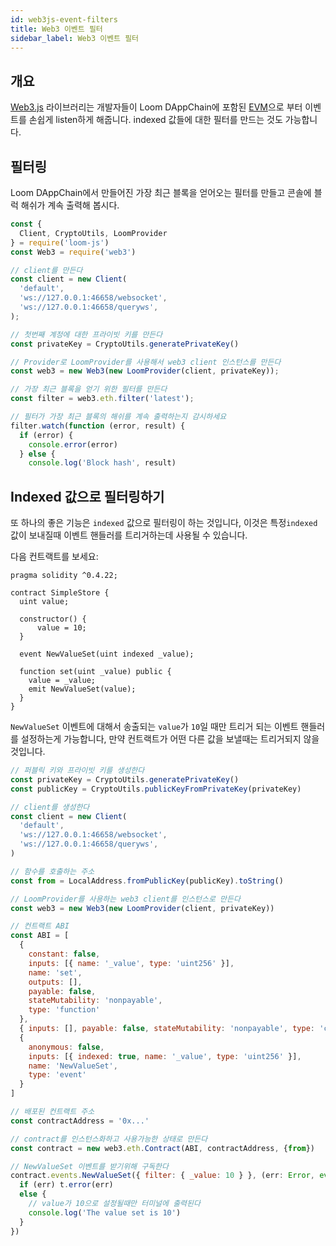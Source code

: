 ```yaml
---
id: web3js-event-filters
title: Web3 이벤트 필터
sidebar_label: Web3 이벤트 필터
---
```

## 개요

[Web3.js](https://github.com/ethereum/web3.js) 라이브러리는 개발자들이 Loom DAppChain에 포함된 [EVM](evm.html)으로 부터 이벤트를 손쉽게 listen하게 해줍니다. indexed 값들에 대한 필터를 만드는 것도 가능합니다.

## 필터링

Loom DAppChain에서 만들어진 가장 최근 블록을 얻어오는 필터를 만들고 콘솔에 블럭 해쉬가 계속 출력해 봅시다.

```js
const {
  Client, CryptoUtils, LoomProvider
} = require('loom-js')
const Web3 = require('web3')

// client를 만든다
const client = new Client(
  'default',
  'ws://127.0.0.1:46658/websocket',
  'ws://127.0.0.1:46658/queryws',
);

// 첫번째 계정에 대한 프라이빗 키를 만든다
const privateKey = CryptoUtils.generatePrivateKey()

// Provider로 LoomProvider를 사용해서 web3 client 인스턴스를 만든다
const web3 = new Web3(new LoomProvider(client, privateKey));

// 가장 최근 블록을 얻기 위한 필터를 만든다
const filter = web3.eth.filter('latest');

// 필터가 가장 최근 블록의 해쉬를 계속 출력하는지 감시하세요 
filter.watch(function (error, result) {
  if (error) {
    console.error(error)
  } else {
    console.log('Block hash', result)
```

## Indexed 값으로 필터링하기

또 하나의 좋은 기능은 `indexed` 값으로 필터링이 하는 것입니다, 이것은 특정`indexed` 값이 보내질때 이벤트 핸들러를 트리거하는데 사용될 수 있습니다.

다음 컨트랙트를 보세요:

```solidity
pragma solidity ^0.4.22;

contract SimpleStore {
  uint value;

  constructor() {
      value = 10;
  }

  event NewValueSet(uint indexed _value);

  function set(uint _value) public {
    value = _value;
    emit NewValueSet(value);
  }
}
```

`NewValueSet` 이벤트에 대해서 송출되는 `value`가 `10`일 때만 트리거 되는 이벤트 핸들러를 설정하는게 가능합니다, 만약 컨트랙트가 어떤 다른 값을 보낼때는 트리거되지 않을 것입니다.

```js
// 퍼블릭 키와 프라이빗 키를 생성한다
const privateKey = CryptoUtils.generatePrivateKey()
const publicKey = CryptoUtils.publicKeyFromPrivateKey(privateKey)

// client를 생성한다
const client = new Client(
  'default',
  'ws://127.0.0.1:46658/websocket',
  'ws://127.0.0.1:46658/queryws',
)

// 함수를 호출하는 주소
const from = LocalAddress.fromPublicKey(publicKey).toString()

// LoomProvider를 사용하는 web3 client를 인스턴스로 만든다
const web3 = new Web3(new LoomProvider(client, privateKey))

// 컨트랙트 ABI
const ABI = [
  {
    constant: false,
    inputs: [{ name: '_value', type: 'uint256' }],
    name: 'set',
    outputs: [],
    payable: false,
    stateMutability: 'nonpayable',
    type: 'function'
  },
  { inputs: [], payable: false, stateMutability: 'nonpayable', type: 'constructor' },
  {
    anonymous: false,
    inputs: [{ indexed: true, name: '_value', type: 'uint256' }],
    name: 'NewValueSet',
    type: 'event'
  }
]

// 배포된 컨트랙트 주소
const contractAddress = '0x...'

// contract를 인스턴스화하고 사용가능한 상태로 만든다
const contract = new web3.eth.Contract(ABI, contractAddress, {from})

// NewValueSet 이벤트를 받기위해 구독한다
contract.events.NewValueSet({ filter: { _value: 10 } }, (err: Error, event: any) => {
  if (err) t.error(err)
  else {
    // value가 10으로 설정될때만 터미널에 출력된다
    console.log('The value set is 10')
  }
})
```